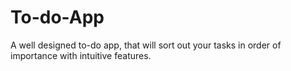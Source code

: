 # To-do-App


A well designed to-do app, that will sort out your tasks in order of importance with intuitive features.
